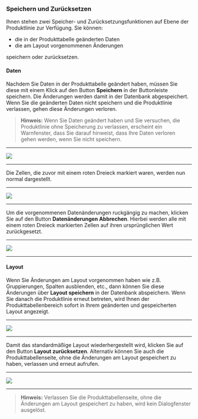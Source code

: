 ### Speichern und Zurücksetzen

Ihnen stehen zwei Speicher- und Zurücksetzungsfunktionen auf Ebene der Produktlinie zur Verfügung. Sie können:

* die in der Produkttabelle geänderten Daten
* die am Layout vorgenommenen Änderungen

speichern oder zurücksetzen.

#### Daten

Nachdem Sie Daten in der Produkttabelle geändert haben, müssen Sie diese mit einem Klick auf den Button **Speichern** in der Buttonleiste speichern. Die Änderungen werden damit in der Datenbank abgespeichert. Wenn Sie die geänderten Daten nicht speichern und die Produktlinie verlassen, gehen diese Änderungen verloren. 

> **Hinweis:** Wenn Sie Daten geändert haben und Sie versuchen, die Produktlinie ohne Speicherung zu verlassen, erscheint ein Warnfenster, dass Sie darauf hinweist, dass Ihre Daten verloren gehen werden, wenn Sie nicht speichern.

---
![](/Pictures/Web-Client/Produktlinie/Produktübersicht/Produkttabellenbereich/Speichern/speichern_l.png)

---

Die Zellen, die zuvor mit einem roten Dreieck markiert waren, werden nun normal dargestellt.

---
![](/Pictures/Web-Client/Produktlinie/Produktübersicht/Produkttabellenbereich/Speichern/speichern_2.png)

---

Um die vorgenommenen Datenänderungen ruckgängig zu machen, klicken Sie auf den Button **Datenänderungen Abbrechen**. Hierbei werden alle mit einem roten Dreieck markierten Zellen auf ihren ursprünglichen Wert zurückgesetzt.

---
![](/Pictures/Web-Client/Produktlinie/Produktübersicht/Produkttabellenbereich/Speichern/speichern_3.png)

---

#### Layout

Wenn Sie Änderungen am Layout vorgenommen haben wie z.B. Gruppierungen, Spalten ausblenden, etc., dann können Sie diese Änderungen über **Layout speichern** in der Datenbank abspeichern. Wenn Sie danach die Produktlinie erneut betreten, wird Ihnen der Produkttabellenbereich sofort in Ihrem geänderten und gespeicherten Layout angezeigt. 

---
![](/Pictures/Web-Client/Produktlinie/Produktübersicht/Produkttabellenbereich/Speichern/speichern_4.png)

---

Damit das standardmäßige Layout wiederhergestellt wird, klicken Sie auf den Button **Layout zurücksetzen**. Alternativ können Sie auch die Produkttabellenseite, ohne die Änderungen am Layout gespeichert zu haben, verlassen und erneut aufrufen.

---
![](/Pictures/Web-Client/Produktlinie/Produktübersicht/Produkttabellenbereich/Speichern/speichern_5.png)

---

>**Hinweis:** Verlassen Sie die Produkttabellenseite, ohne die Änderungen am Layout gespeichert zu haben, wird kein Dialogfenster ausgelöst.
